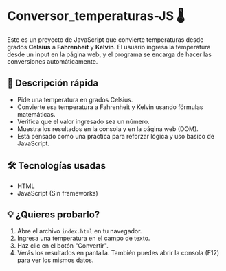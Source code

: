 # Conversor_temperaturas-JS 🌡️

Este es un proyecto de JavaScript que convierte temperaturas desde grados **Celsius** a **Fahrenheit** y **Kelvin**. El usuario ingresa la temperatura desde un input en la página web, y el programa se encarga de hacer las conversiones automáticamente.

## 📌 Descripción rápida

- Pide una temperatura en grados Celsius.
- Convierte esa temperatura a Fahrenheit y Kelvin usando fórmulas matemáticas.
- Verifica que el valor ingresado sea un número.
- Muestra los resultados en la consola y en la página web (DOM).
- Está pensado como una práctica para reforzar lógica y uso básico de JavaScript.

## 🛠️ Tecnologías usadas

- HTML
- JavaScript (Sin frameworks)

## 💡 ¿Quieres probarlo?

1. Abre el archivo `index.html` en tu navegador.
2. Ingresa una temperatura en el campo de texto.
3. Haz clic en el botón "Convertir".
4. Verás los resultados en pantalla. También puedes abrir la consola (F12) para ver los mismos datos.



